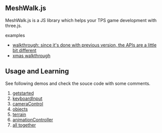## MeshWalk.js

MeshWalk.js is a JS library which helps your TPS game development with three.js.

examples

- [walkthrough: since it's done with previous version, the APIs are a little bit different](https://yomotsu.github.io/walkthrough/)
- [xmas walkthrough](https://yomotsu.github.io/xmas2014/)

## Usage and Learning

See following demos and check the souce code with some comments.

1. [getstarted](http://yomotsu.github.io/meshwalk.js/example/1_getstarted.html)
2. [keyboardInput](http://yomotsu.github.io/meshwalk.js/example/2_keyboardInput.html)
3. [cameraControl](http://yomotsu.github.io/meshwalk.js/example/3_cameraControl.html)
4. [objects](http://yomotsu.github.io/meshwalk.js/example/4_objects.html)
5. [terrain](http://yomotsu.github.io/meshwalk.js/example/5_terrain.html)
6. [animationController](http://yomotsu.github.io/meshwalk.js/example/6_animationController.html)
7. [all together](http://yomotsu.github.io/meshwalk.js/example/7_allTogether.html)
